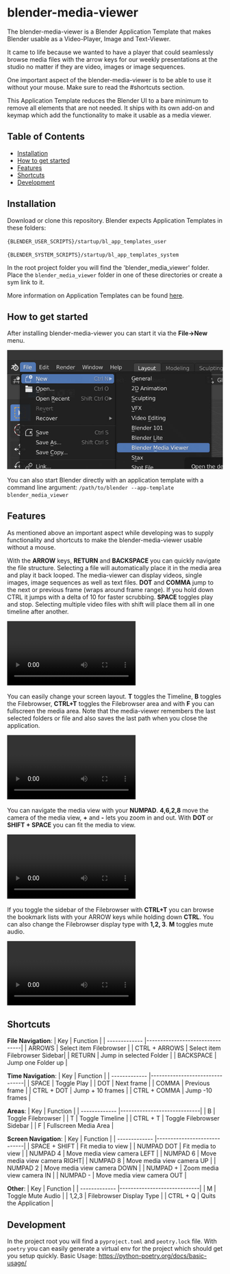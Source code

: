 # blender-media-viewer
The blender-media-viewer is a Blender Application Template that makes Blender usable as a Video-Player, Image and Text-Viewer.

It came to life because we wanted to have a player that could seamlessly browse media files with the arrow keys for our weekly presentations at the studio no matter if they are video, images or image sequences.

One important aspect of the blender-media-viewer is to be able to use it without your mouse. Make sure to read the #shortcuts section.

This Application Template reduces the Blender UI to a bare minimum to remove all elements that are not needed. It ships with its own add-on and keymap which add the functionality to make it usable as a media viewer.

## Table of Contents
- [Installation](#installation)
- [How to get started](#how-to-get-started)
- [Features](#features)
- [Shortcuts](#shortcuts)
- [Development](#development)

## Installation
Download or clone this repository.
Blender expects Application Templates in these folders:

`{BLENDER_USER_SCRIPTS}/startup/bl_app_templates_user`

`{BLENDER_SYSTEM_SCRIPTS}/startup/bl_app_templates_system`

In the root project folder you will find the 'blender_media_viewer' folder.
Place the `blender_media_viewer` folder in one of these directories or create a sym link to it.

More information on Application Templates can be found [here](https://docs.blender.org/manual/en/latest/advanced/app_templates.html).

## How to get started
After installing blender-media-viewer you can start it via the **File->New** menu.

![image info](./docs/images/start_media_viewer.jpg)

You can also start Blender directly with an application template with a command line argument:
`/path/to/blender --app-template blender_media_viewer`

## Features

As mentioned above an important aspect while developing was to supply functionality and shortcuts to make the blender-media-viewer usable without a mouse.

With the **ARROW** keys, **RETURN** and **BACKSPACE** you can quickly navigate the file structure. Selecting a file will automatically place it in the media area and play it back looped. The media-viewer can display videos, single images, image sequences as well as text files. **DOT** and **COMMA** jump to the next or previous frame (wraps around frame range). If you hold down CTRL it jumps with a delta of 10 for faster scrubbing. **SPACE** toggles play and stop. Selecting multiple video files with shift will place them all in one timeline after another.

![](./docs/videos/file_navigation.mp4)

You can easily change your screen layout. **T** toggles the Timeline, **B** toggles the Filebrowser, **CTRL+T** toggles the Filebrowser area and with **F** you can fullscreen the media area. Note that the media-viewer remembers the last selected folders or file and also saves the last path when you close the application.

![](./docs/videos/toggle_areas.mp4)


You can navigate the media view with your **NUMPAD**. **4,6,2,8** move the camera of the media view, **+** and **-** lets you zoom in and out. With **DOT** or **SHIFT + SPACE** you can fit the media to view.

![](./docs/videos/screen_navigation.mp4)


If you toggle the sidebar of the Filebrowser with **CTRL+T** you can browse the bookmark lists with your ARROW keys while holding down **CTRL**. You can also change the Filebrowser display type with **1,2, 3**. **M** toggles mute audio.

![](./docs/videos/filebrowser_extra.mp4)


## Shortcuts

**File Navigation**:
| Key           | Function                       |
| ------------- |--------------------------------|
| ARROWS        | Select item Filebrowser        |
| CTRL + ARROWS | Select item Filebrowser Sidebar|
| RETURN        | Jump in selected Folder        |
| BACKSPACE     | Jump one Folder up             |


**Time Navigation**:
| Key           | Function                       |
| ------------- |--------------------------------|
| SPACE         | Toggle Play                    |
| DOT           | Next frame                     |
| COMMA         | Previous frame                 |
| CTRL + DOT    | Jump + 10 frames               |
| CTRL + COMMA  | Jump -10  frames               |


**Areas**:
| Key           | Function                    |
| ------------- |-----------------------------|
| B             | Toggle Filebrowser          |
| T             | Toggle Timeline             |
| CTRL + T      | Toggle Filebrowser Sidebar  |
| F             | Fullscreen Media Area       |


**Screen Navigation**:
| Key           | Function                    |
| ------------- |-----------------------------|
| SPACE + SHIFT | Fit media to view           |
| NUMPAD DOT    | Fit media to view           |
| NUMPAD 4      | Move media view camera LEFT |
| NUMPAD 6      | Move media view camera RIGHT|
| NUMPAD 8      | Move media view camera UP   |
| NUMPAD 2      | Move media view camera DOWN |
| NUMPAD +      | Zoom media view camera IN   |
| NUMPAD -      | Move media view camera OUT  |

**Other**:
| Key           | Function                    |
| ------------- |-----------------------------|
| M             | Toggle Mute Audio           |
| 1,2,3         | Filebrowser Display Type    |
| CTRL + Q      | Quits the Application       |


## Development
In the project root you will find a `pyproject.toml` and `peotry.lock` file.
With `poetry` you can easily generate a virtual env for the project which should get you setup quickly.
Basic Usage: https://python-poetry.org/docs/basic-usage/
